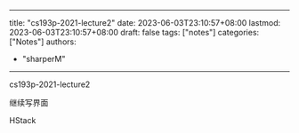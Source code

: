 
---
title: "cs193p-2021-lecture2"
date: 2023-06-03T23:10:57+08:00
lastmod: 2023-06-03T23:10:57+08:00
draft: false
tags: ["notes"]
categories: ["Notes"]
authors:
- "sharperM"
---

cs193p-2021-lecture2

继续写界面

HStack
